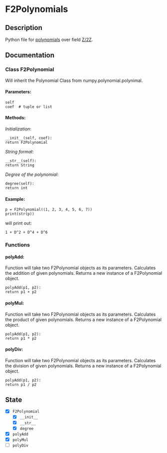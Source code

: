 # F2Polynomials

## Description

Python file for [polynomials](https://numpy.org/devdocs/reference/routines.polynomials.polynomial.html) over field [Z/2Z](https://en.wikipedia.org/wiki/GF(2)).

## Documentation

### Class F2Polynomial

  Will inherit the Polynomial Class from numpy.polynomial.polynimal.
  
  #### Parameters:
  ```
  self
  coef  # tuple or list
  ```
  
  #### Methods:
  
  _Initialization_:
  ```
  __init__(self, coef):
  return F2Polynomial
  ```
  
  _String format_:
  ```
  __str__(self):
  return String
  ```
  
  _Degree of the polynomial_:
  ```
  degree(self):
  return int
  ```
  
  #### Example:
  
  ```
  p = F2Polynomial((1, 2, 3, 4, 5, 6, 7))
  print(str(p))
  ```
  
  will print out:
  
  `1 + D^2 + D^4 + D^6`

### Functions

#### polyAdd:

Function will take two F2Polynomial objects as its parameters. Calculates the addition of given polynomials. Returns a new instance of a F2Polynomial object.

```
polyAdd(p1, p2):
return p1 + p2
```

#### polyMul:

Function will take two F2Polynomial objects as its parameters. Calculates the product of given polynomials. Returns a new instance of a F2Polynomial object.

```
polyAdd(p1, p2):
return p1 * p2
```

#### polyDiv:

Function will take two F2Polynomial objects as its parameters. Calculates the division of given polynomials. Returns a new instance of a F2Polynomial object.

```
polyAdd(p1, p2):
return p1 / p2
```

## State
- [x] `F2Polynomial`
  - [x] `__init__`
  - [x] `__str__`
  - [x] `degree`
- [x] `polyAdd`
- [x] `polyMul`
- [ ] `polyDiv`
